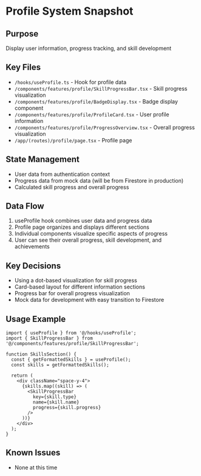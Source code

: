 # Profile System Snapshot

## Purpose
Display user information, progress tracking, and skill development

## Key Files
- `/hooks/useProfile.ts` - Hook for profile data
- `/components/features/profile/SkillProgressBar.tsx` - Skill progress visualization
- `/components/features/profile/BadgeDisplay.tsx` - Badge display component
- `/components/features/profile/ProfileCard.tsx` - User profile information
- `/components/features/profile/ProgressOverview.tsx` - Overall progress visualization
- `/app/(routes)/profile/page.tsx` - Profile page

## State Management
- User data from authentication context
- Progress data from mock data (will be from Firestore in production)
- Calculated skill progress and overall progress

## Data Flow
1. useProfile hook combines user data and progress data
2. Profile page organizes and displays different sections
3. Individual components visualize specific aspects of progress
4. User can see their overall progress, skill development, and achievements

## Key Decisions
- Using a dot-based visualization for skill progress
- Card-based layout for different information sections
- Progress bar for overall progress visualization
- Mock data for development with easy transition to Firestore

## Usage Example
```tsx
import { useProfile } from '@/hooks/useProfile';
import { SkillProgressBar } from '@/components/features/profile/SkillProgressBar';

function SkillsSection() {
  const { getFormattedSkills } = useProfile();
  const skills = getFormattedSkills();
  
  return (
    <div className="space-y-4">
      {skills.map((skill) => (
        <SkillProgressBar
          key={skill.type}
          name={skill.name}
          progress={skill.progress}
        />
      ))}
    </div>
  );
}
```

## Known Issues
- None at this time 